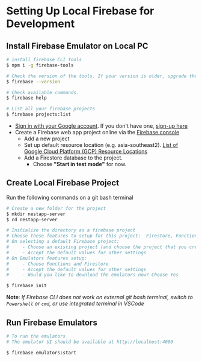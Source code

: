 # Setting Up Local Firebase for Development

## Install Firebase Emulator on Local PC

  ```bash
  # install firebase CLI tools
  $ npm i -g firebase-tools

  # Check the version of the tools. If your version is older, upgrade the tools by issuing the same "npm" command above.
  $ firebase --version

  # Check available commands.
  $ firebase help

  # List all your firebase projects
  $ firebase projects:list
  ```

- [Sign in with your Google account](https://accounts.google.com). If you don't have one, [sign-up here](https://accounts.google.com/signup?hl=en)
- Create a Firebase web app project online via the [Firebase console](https://console.firebase.google.com/)
  - Add a new project
  - Set up default resource location (e.g. asia-southeast2). [List of Google Cloud Platform (GCP) Resource Locations](https://firebase.google.com/docs/projects/locations)
  - Add a Firestore database to the project.
    - Choose **"Start in test mode"** for now.

## Create Local Firebase Project

Run the following commands on a git bash terminal

```bash
# Create a new folder for the project
$ mkdir nestapp-server
$ cd nestapp-server

# Initialize the directory as a firebase project
# Choose these features to setup for this project:  Firestore, Function, Emulators
# On selecting a default Firebase project:
#     - Choose an existing project (and choose the project that you created before, in the previous steps)
#     - Accept the default values for other settings
# On Emulators features setup:
#     - Choose Functions and Firestore
#     - Accept the default values for other settings
#     - Would you like to download the emulators now? Choose Yes

$ firebase init
```

**Note**: _If Firebase CLI does not work on external git bash terminal, switch to `Powershell` or `cmd`, or use integrated terminal in VSCode_

## Run Firebase Emulators

```bash
# To run the emulators
# The emulator UI should be available at http://localhost:4000

$ firebase emulators:start
```
